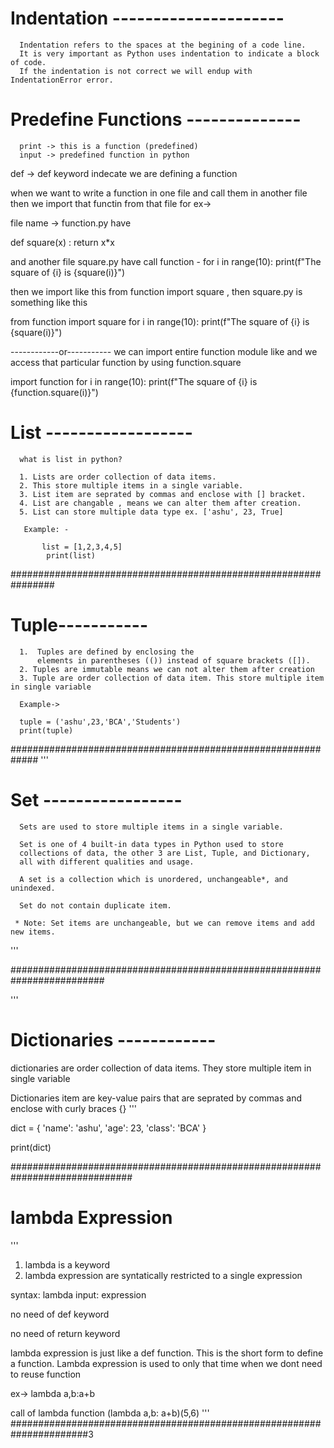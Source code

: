 # Indentation ---------------------
      Indentation refers to the spaces at the begining of a code line.
      It is very important as Python uses indentation to indicate a block of code.
      If the indentation is not correct we will endup with IndentationError error.


# Predefine Functions --------------
      print -> this is a function (predefined)
      input -> predefined function in python

def -> def keyword indecate we are defining a function


when we want to write a function in one file and call them in another file
then we import that functin from that file 
for ex-> 

file name -> function.py
have 

def square(x) :
   return x*x

and another file  square.py
have call function -
for i in range(10):
    print(f"The square of {i} is {square(i)}")

then we import like this
from function import square , then square.py is something like this

from function import square
 for i in range(10):
    print(f"The square of {i} is {square(i)}")

------------or-----------
we can import entire function module like and we access that particular function by using function.square

import function
 for i in range(10):
    print(f"The square of {i} is {function.square(i)}")

# List ------------------

      what is list in python?

      1. Lists are order collection of data items.
      2. This store multiple items in a single variable.
      3. List item are seprated by commas and enclose with [] bracket.
      4. List are changable , means we can alter them after creation.
      5. List can store multiple data type ex. ['ashu', 23, True]

       Example: -

           list = [1,2,3,4,5]
            print(list)

################################################################

# Tuple-----------
      1.  Tuples are defined by enclosing the 
          elements in parentheses (()) instead of square brackets ([]).
      2. Tuples are immutable means we can not alter them after creation
      3. Tuple are order collection of data item. This store multiple item in single variable

      Example-> 

      tuple = ('ashu',23,'BCA','Students')
      print(tuple)

#############################################################
'''
# Set -----------------
      Sets are used to store multiple items in a single variable.

      Set is one of 4 built-in data types in Python used to store 
      collections of data, the other 3 are List, Tuple, and Dictionary, 
      all with different qualities and usage.

      A set is a collection which is unordered, unchangeable*, and unindexed.

      Set do not contain duplicate item.

     * Note: Set items are unchangeable, but we can remove items and add new items.

'''

#########################################################################

'''
# Dictionaries ------------


dictionaries are order collection of data items. They store multiple item in single variable

Dictionaries item are key-value pairs that are seprated by commas  and enclose with curly braces {}
'''

dict = {
    'name': 'ashu',
    'age': 23,
    'class': 'BCA'
}

print(dict)

##############################################################################

# lambda Expression
'''
1. lambda is a keyword 
2. lambda expression are syntatically restricted to a single expression

syntax: 
lambda input: expression

no need of def keyword

no need of return keyword


lambda expression is just like a def function.
This is the short form to define a function.
Lambda expression is used to only that time when we dont need to reuse function

ex-> 
lambda a,b:a+b

call of lambda function
(lambda a,b: a+b)(5,6)
'''
######################################################################3